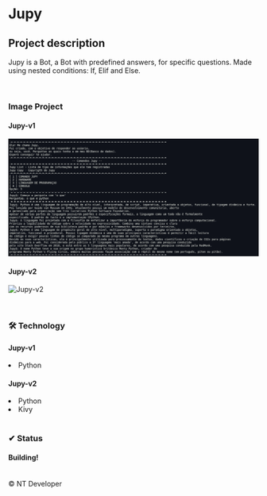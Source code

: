 # Jupy

## Project description

<p>
    Jupy is a Bot, a Bot with predefined answers, for specific questions.
    Made using nested conditions: If, Elif and Else.
</p>

<br>

### Image Project
#### Jupy-v1
![Jupy-v1](/Img/Jupy-v1.png)

#### Jupy-v2
![Jupy-v2](caminho/do/arquivo)

<br>

### 🛠 Technology

#### Jupy-v1
<li> Python </li>

#### Jupy-v2
<li> Python </li>
<li>Kivy</li>

<br>

### ✔ Status

<h4>Building!</h4>

<br>

<footer>&copy; NT Developer</footer>